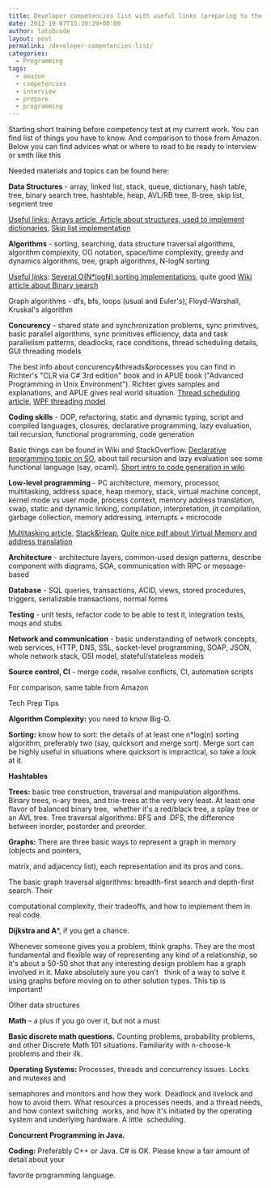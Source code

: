 ```yaml
---
title: Developer competencies list with useful links (preparing to the interview)
date: 2012-10-07T15:39:29+00:00
author: latobcode
layout: post
permalink: /developer-competencies-list/
categories:
  - Programming
tags:
  - amazon
  - competencies
  - interview
  - prepare
  - programming
---
```

Starting short training before competency test at my current work. You can find list of things you have to know. And comparison to those from Amazon. Below you can find advices what or where to read to be ready to interview or smth like this

Needed materials and topics can be found here:

**Data Structures** - array, linked list, stack, queue, dictionary, hash table, tree, binary search tree, hashtable, heap, AVL/RB tree, B-tree, skip list, segment tree

<span style="text-decoration: underline;">Useful links:</span> <a title="Arrays article" href="http://zoo.cs.yale.edu/classes/cs427/2011a/resources/Chapter_09.pdf" target="_blank">Arrays article, </a> <a title="Comparison of structures, used to implement dictionary" href="http://www.cs.unc.edu/~plaisted/comp750/Neyer%20paper.pdf" target="_blank">Article about structures, used to implement dictionaries</a>, <a title="Skip list implementation" href="https://github.com/Ribtoks/heap/blob/master/FreeLancerProjects/c/SkipList/SkipList.c" target="_blank">Skip list implementation</a>

**Algorithms** - sorting, searching, data structure traversal algorithms, algorithm complexity, O() notation, space/time complexity, greedy and dynamics algorithms, tree, graph algorithms, N-logN sorting

<span style="text-decoration: underline;">Useful links</span>: <a title="Several sorting implementations" href="https://github.com/Ribtoks/learning/tree/master/algorithms/sorting" target="_blank">Several O(N*logN) sorting implementations</a>, quite good <a title="Binary search" href="http://en.wikipedia.org/wiki/Binary_search_algorithm" target="_blank">Wiki article about Binary search</a>

Graph algorithms - dfs, bfs, loops (usual and Euler's), Floyd-Warshall, Kruskal's algorithm

**Concurency** - shared state and synchronization problems, sync primitives, basic parallel algorithms, sync primitives efficiency, data and task parallelism patterns, deadlocks, race conditions, thread scheduling details, GUI threading models

<!--more-->

The best info about concurency&threads&processes you can find in Richter's "CLR via C# 3rd edition" book and in APUE book ("Advanced Programming in Unix Environment"). Richter gives samples and explanations, and APUE gives real world situation. <a title="Thread scheduling" href="http://www.javamex.com/tutorials/threads/thread_scheduling.shtml" target="_blank">Thread scheduling article</a>, <a title="WPF threading model" href="http://msdn.microsoft.com/en-us/library/ms741870.aspx" target="_blank">WPF threading model</a>

**Coding skills** - OOP, refactoring, static and dynamic typing, script and compiled languages, closures, declarative programming, lazy evaluation, tail recursion, functional programming, code generation

Basic things can be found in Wiki and StackOverflow. <a title="Declarative programming" href="http://stackoverflow.com/questions/129628/what-is-declarative-programming" target="_blank">Declarative programming topic on SO</a>, about tail recursion and lazy evaluation see some functional language (say, ocaml). <a title="Code generation" href="http://en.wikipedia.org/wiki/Code_generation_%28compiler%29" target="_blank">Short intro to code generation in wiki</a>

**Low-level programming** - PC architecture, memory, processor, multitasking, address space, heap memory, stack, virtual machine concept, kernel mode vs user mode, process context, memory address translation, swap, static and dynamic linking, compilation, interpretation, jit compilation, garbage collection, memory addressing, interrupts + microcode

<a title="Multitasking" href="http://www.linfo.org/multitasking.html" target="_blank">Multitasking article</a>, <a title="Stack & Heap" href="http://www.quora.com/C-programming-language/What-is-the-stack-and-heap-memory-architecture-used-by-C" target="_blank">Stack&Heap</a>, <a title="Virtual Memory" href="http://www.cs.utexas.edu/~witchel/372/lectures/15.VirtualMemory.pdf" target="_blank">Quite nice pdf about Virtual Memory and address translation</a>

**Architecture** - architecture layers, common-used design patterns, describe component with diagrams, SOA, communication with RPC or message-based

**Database** - SQL queries, transactions, ACID, views, stored procedures, triggers, serializable transactions, normal forms

**Testing** - unit tests, refactor code to be able to test it, integration tests, moqs and stubs

**Network and communication** - basic understanding of network concepts, web services, HTTP, DNS, SSL, socket-level programming, SOAP, JSON, whole network stack, OSI model, stateful/stateless models

**Source control, CI** - merge code, resolve conflicts, CI, automation scripts

For comparison, same table from Amazon

Tech Prep Tips

**Algorithm Complexity:** you need to know Big-O.

**Sorting:** know how to sort: the details of at least one n*log(n) sorting algorithm, preferably two (say, quicksort and merge sort). Merge sort can be highly useful in situations where quicksort is impractical, so take a look at it.

**Hashtables**

**Trees:** basic tree construction, traversal and manipulation algorithms. Binary trees, n-ary trees, and trie-trees at the very very least. At least one flavor of balanced binary tree,  whether it's a red/black tree, a splay tree or an AVL tree. Tree traversal algorithms: BFS and  DFS, the difference between inorder, postorder and preorder.

**Graphs:** There are three basic ways to represent a graph in memory (objects and pointers,
  
matrix, and adjacency list), each representation and its pros and cons.

The basic graph traversal algorithms: breadth-first search and depth-first search. Their
  
computational complexity, their tradeoffs, and how to implement them in real code.

**Dijkstra and A***, if you get a chance.

Whenever someone gives you a problem, think graphs. They are the most fundamental and flexible way of representing any kind of a relationship, so it's about a 50-50 shot that any interesting design problem has a graph involved in it. Make absolutely sure you can't   think of a way to solve it using graphs before moving on to other solution types. This tip is  important!

Other data structures

**Math** – a plus if you go over it, but not a must

**Basic discrete math questions.** Counting problems, probability problems, and other Discrete Math 101 situations. Familiarity with n-choose-k problems and their ilk.

**Operating Systems:** Processes, threads and concurrency issues. Locks and mutexes and
  
semaphores and monitors and how they work. Deadlock and livelock and how to avoid them. What resources a processes needs, and a thread needs, and how context switching  works, and how it's initiated by the operating system and underlying hardware. A little  scheduling.

**Concurrent Programming in Java.**

**Coding:** Preferably C++ or Java. C# is OK. Please know a fair amount of detail about your
  
favorite programming language.